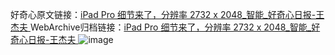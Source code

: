 好奇心原文链接：[iPad Pro 细节来了，分辨率 2732 x 2048_智能_好奇心日报-王杰夫 ](https://www.qdaily.com/articles/10869.html)
WebArchive归档链接：[iPad Pro 细节来了，分辨率 2732 x 2048_智能_好奇心日报-王杰夫 ](http://web.archive.org/web/20180123202500/http://www.qdaily.com:80/articles/10869.html)
![image](http://ww3.sinaimg.cn/large/007d5XDply1g3wcc41wd3j30u03co1kx)